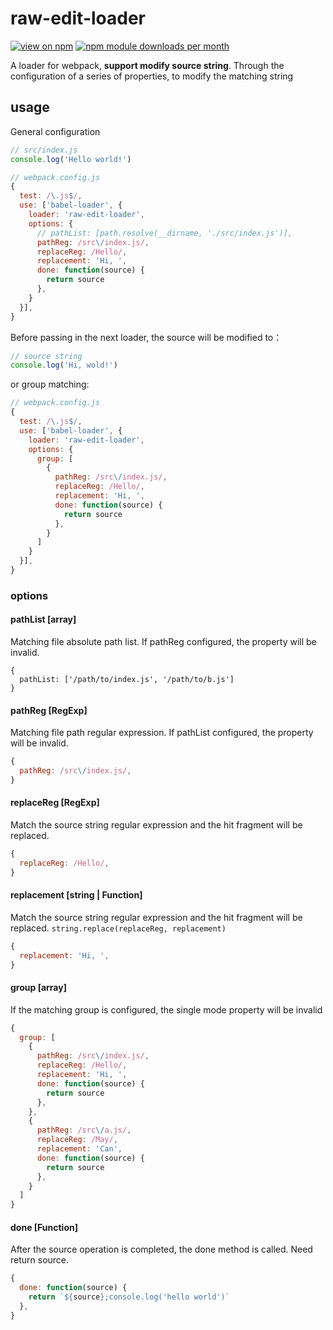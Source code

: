 # raw-edit-loader

[![view on npm](http://img.shields.io/npm/v/raw-edit-loader.svg)](https://www.npmjs.com/package/raw-edit-loader)
[![npm module downloads per month](http://img.shields.io/npm/dm/raw-edit-loader.svg)](https://www.npmjs.org/package/raw-edit-loader)

A loader for webpack, **support modify source string**. Through the configuration of a series of properties, to modify the matching string

## usage

General configuration

```js
// src/index.js
console.log('Hello world!')
```

```js
// webpack.config.js
{
  test: /\.js$/,
  use: ['babel-loader', {
    loader: 'raw-edit-loader',
    options: {
      // pathList: [path.resolve(__dirname, './src/index.js')],
      pathReg: /src\/index.js/,
      replaceReg: /Hello/,
      replacement: 'Hi, ',
      done: function(source) {
        return source
      },
    }
  }],
}
```

Before passing in the next loader, the source will be modified to：

```js
// source string
console.log('Hi, wold!')
```

or group matching:

```js
// webpack.config.js
{
  test: /\.js$/,
  use: ['babel-loader', {
    loader: 'raw-edit-loader',
    options: {
      group: [
        {
          pathReg: /src\/index.js/,
          replaceReg: /Hello/,
          replacement: 'Hi, ',
          done: function(source) {
            return source
          },
        }
      ]
    }
  }],
}
```

### options

#### pathList [array]

Matching file absolute path list. If pathReg configured, the property will be invalid.

```
{
  pathList: ['/path/to/index.js', '/path/to/b.js']
}
```

#### pathReg [RegExp]

Matching file path regular expression. If pathList configured, the property will be invalid.

```js
{
  pathReg: /src\/index.js/,
}
```

#### replaceReg [RegExp]

Match the source string regular expression and the hit fragment will be replaced.

```js
{
  replaceReg: /Hello/,
}
```

#### replacement [string | Function]

Match the source string regular expression and the hit fragment will be replaced. `string.replace(replaceReg, replacement)`

```js
{
  replacement: 'Hi, ',
}
```

#### group [array]

If the matching group is configured, the single mode property will be invalid

```js
{
  group: [
    {
      pathReg: /src\/index.js/,
      replaceReg: /Hello/,
      replacement: 'Hi, ',
      done: function(source) {
        return source
      },
    },
    {
      pathReg: /src\/a.js/,
      replaceReg: /May/,
      replacement: 'Can',
      done: function(source) {
        return source
      },
    }
  ]
}
```

#### done [Function]

After the source operation is completed, the done method is called. Need return source.

```js
{
  done: function(source) {
    return `${source};console.log('hello world')`
  },
}
```

